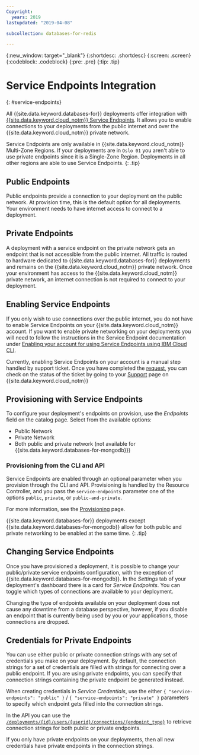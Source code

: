 ```yaml
---
Copyright:
  years: 2019
lastupdated: "2019-04-08"

subcollection: databases-for-redis

---
```


{:new_window: target="_blank"}
{:shortdesc: .shortdesc}
{:screen: .screen}
{:codeblock: .codeblock}
{:pre: .pre}
{:tip: .tip}

# Service Endpoints Integration
{: #service-endpoints}

All {{site.data.keyword.databases-for}} deployments offer integration with [{{site.data.keyword.cloud_notm}} Service Endpoints](/docs/services/service-endpoint?topic=service-endpoint-about#about). It allows you to enable connections to your deployments from the public internet and over the {{site.data.keyword.cloud_notm}} private network.

Service Endpoints are only available in {{site.data.keyword.cloud_notm}} Multi-Zone Regions. If your deployments are in `Oslo 01` you aren't able to use private endpoints since it is a Single-Zone Region. Deployments in all other regions are able to use Service Endpoints.
{: .tip}

## Public Endpoints

Public endpoints provide a connection to your deployment on the public network. At provision time, this is the default option for all deployments. Your environment needs to have internet access to connect to a deployment.

## Private Endpoints

A deployment with a service endpoint on the private network gets an endpoint that is not accessible from the public internet. All traffic is routed to hardware dedicated to {{site.data.keyword.databases-for}} deployments and remains on the {{site.data.keyword.cloud_notm}} private network. Once your environment has access to the {{site.data.keyword.cloud_notm}} private network, an internet connection is not required to connect to your deployment.

## Enabling Service Endpoints

If you only wish to use connections over the public internet, you do not have to enable Service Endpoints on your {{site.data.keyword.cloud_notm}} account. If you want to enable private networking on your deployments you will need to follow the instructions in the Service Endpoint documentation under [Enabling your account for using Service Endpoints using IBM Cloud CLI](/docs/services/service-endpoint?topic=service-endpoint-getting-started#cs_cli_install_steps).

Currently, enabling Service Endpoints on your account is a manual step handled by support ticket. Once you have completed the [request](/docs/services/service-endpoint?topic=service-endpoint-getting-started#cs_cli_install_steps), you can check on the status of the ticket by going to your [Support](https://cloud.ibm.com/unifiedsupport/cases/manage) page on {{site.data.keyword.cloud_notm}}

## Provisioning with Service Endpoints

To configure your deployment's endpoints on provision, use the _Endpoints_ field on the catalog page. Select from the available options:
- Public Network
- Private Network
- Both public and private network (not available for {{site.data.keyword.databases-for-mongodb}})

### Provisioning from the CLI and API

Service Endpoints are enabled through an optional parameter when you provision through the CLI and API. Provisioning is handled by the Resource Controller, and you pass the `service-endpoints` parameter one of the options `public`, `private`, or `public-and-private`. 

For more information, see the [Provisioning](/docs/services/databases-for-redis?topic=databases-for-redis-provisioning) page.

{{site.data.keyword.databases-for}} deployments except {{site.data.keyword.databases-for-mongodb}} allow for both public and private networking to be enabled at the same time.
{: .tip}

## Changing Service Endpoints

Once you have provisioned a deployment, it is possible to change your public/private service endpoints configuration, with the exception of {{site.data.keyword.databases-for-mongodb}}. In the _Settings_ tab of your deployment's dashboard there is a card for _Service Endpoints_. You can toggle which types of connections are available to your deployment.

Changing the type of endpoints available on your deployment does not cause any downtime from a database perspective, however, if you disable an endpoint that is currently being used by you or your applications, those connections are dropped.

## Credentials for Private Endpoints

You can use either public or private connection strings with any set of credentials you make on your deployment. By default, the connection strings for a set of credentials are filled with strings for connecting over a public endpoint. If you are using private endpoints, you can specify that connection strings containing the private endpoint be generated instead. 

When creating credentials in _Service Credentials_, use the either `{ "service-endpoints": "public" }` / `{ "service-endpoints": "private" }` parameters to specify which endpoint gets filled into the connection strings. 

In the API you can use the [`/deployments/{id}/users/{userid}/connections/{endpoint_type}`](https://{DomainName}/apidocs/cloud-databases-api#discover-connection-information-for-a-deployment-f-e81026) to retrieve connection strings for both public or private endpoints.

If you only have private endpoints on your deployments, then all new credentials have private endpoints in the connection strings.